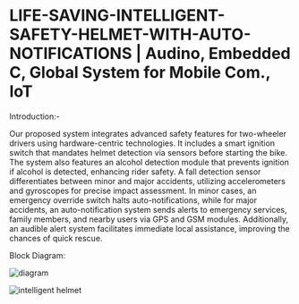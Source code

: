 # LIFE-SAVING-INTELLIGENT-SAFETY-HELMET-WITH-AUTO-NOTIFICATIONS | Audino, Embedded C, Global System for Mobile Com., IoT

Introduction:-


Our proposed system integrates advanced safety features for two-wheeler drivers using hardware-centric technologies. It includes a smart ignition switch that mandates helmet detection via sensors before starting the bike. The system also features an alcohol detection module that prevents ignition if alcohol is detected, enhancing rider safety. A fall detection sensor differentiates between minor and major accidents, utilizing accelerometers and gyroscopes for precise impact assessment. In minor cases, an emergency override switch halts auto-notifications, while for major accidents, an auto-notification system sends alerts to emergency services, family members, and nearby users via GPS and GSM modules. Additionally, an audible alert system facilitates immediate local assistance, improving the chances of quick rescue.

Block Diagram:

![diagram](https://github.com/user-attachments/assets/90cb5d99-9f19-4bf6-9922-b9fc28ae332f)

![intelligent helmet](https://github.com/user-attachments/assets/9912a82c-fb49-49ca-8403-4a542180c8bd)


